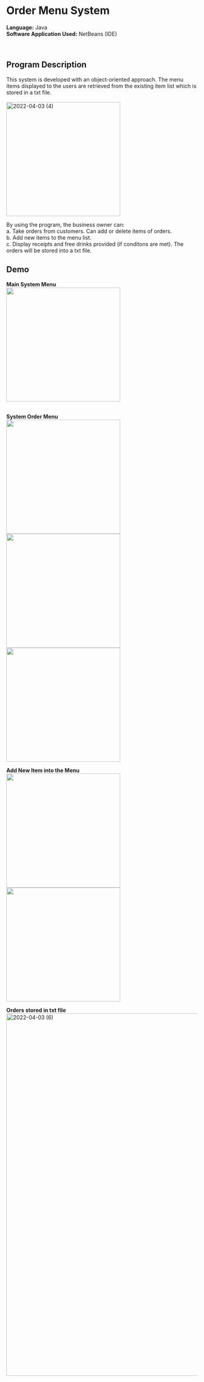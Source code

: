 # Order Menu System

<b>Language:</b> Java <br>
<b>Software Application Used:</b> NetBeans (IDE)

<br>
<h2> Program Description </h2>
This system is developed with an object-oriented approach.
The menu items displayed to the users are retrieved from the existing item list which is stored in a txt file.<br><br>
<img width="300" alt="2022-04-03 (4)" src="https://user-images.githubusercontent.com/70939387/161423846-8151f6e2-3a77-4851-8a71-44fbd848525f.png">

By using the program, the business owner can:<br>
a. Take orders from customers. Can add or delete items of orders.<br>
b. Add new items to the menu list.<br> 
c. Display receipts and free drinks provided (if conditons are met). The orders will be stored into a txt file.
<br>

<h2>Demo</h2>
<b>Main System Menu<br>
<img width="300" src="https://user-images.githubusercontent.com/70939387/161425373-2219893a-c70b-4ff1-90e3-bfaa5eee763f.png">
<br><br>

System Order Menu <br>
<img width="300" src="https://user-images.githubusercontent.com/70939387/161424837-d545805f-e878-4bcd-be5b-bf346a5cd540.jpg"><br>
<img width="300" src="https://user-images.githubusercontent.com/70939387/161424966-af4551ab-af7c-49a5-81bf-944f02a8a420.jpg"><br>
<img width="300" src="https://user-images.githubusercontent.com/70939387/161425012-aa35cf3c-ea42-4e15-9ec7-6dcae4249c93.jpg">


Add New Item into the Menu <br>
<img width="300" src="https://user-images.githubusercontent.com/70939387/161425076-864acc9e-cc42-46c0-ba9a-78385111b27a.png"><br>
<img width="300" src="https://user-images.githubusercontent.com/70939387/161425084-7d38ee0f-9ab6-40ec-acf7-f91065a56d2c.png">


Orders stored in txt file<br></b>
<img width="954" alt="2022-04-03 (6)" src="https://user-images.githubusercontent.com/70939387/161424376-8a90fdca-43dc-41cd-bf7d-f5a91471eb10.png">
